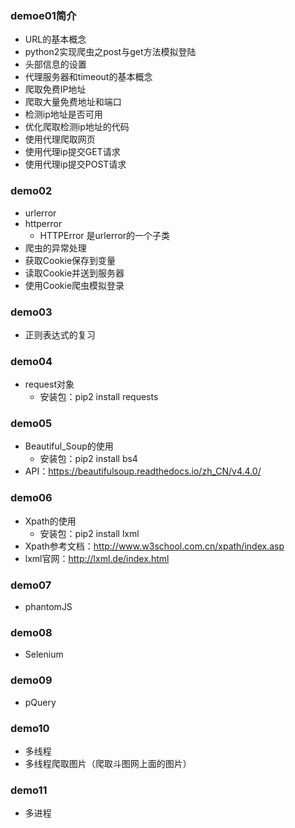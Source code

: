 ### demoe01简介
* URL的基本概念
* python2实现爬虫之post与get方法模拟登陆
* 头部信息的设置
* 代理服务器和timeout的基本概念
* 爬取免费IP地址
* 爬取大量免费地址和端口
* 检测ip地址是否可用
* 优化爬取检测ip地址的代码
* 使用代理爬取网页
* 使用代理ip提交GET请求
* 使用代理ip提交POST请求

### demo02
* urlerror
* httperror
    * HTTPError 是urlerror的一个子类
* 爬虫的异常处理
* 获取Cookie保存到变量
* 读取Cookie并送到服务器
* 使用Cookie爬虫模拟登录

### demo03
* 正则表达式的复习

### demo04
* request对象
    * 安装包：pip2 install requests
    
### demo05
* Beautiful_Soup的使用
    * 安装包：pip2 install bs4
* API：https://beautifulsoup.readthedocs.io/zh_CN/v4.4.0/

### demo06
* Xpath的使用
    * 安装包：pip2 install lxml
* Xpath参考文档：http://www.w3school.com.cn/xpath/index.asp    
* lxml官网：http://lxml.de/index.html

### demo07
* phantomJS

### demo08
* Selenium

### demo09
* pQuery

### demo10
* 多线程
* 多线程爬取图片（爬取斗图网上面的图片）

### demo11
* 多进程